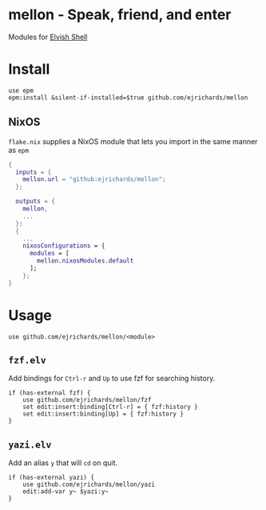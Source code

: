 # mellon - Speak, friend, and enter

Modules for [Elvish Shell](https://github.com/elves/elvish)

# Install

```elvish
use epm
epm:install &silent-if-installed=$true github.com/ejrichards/mellon

```

## NixOS

`flake.nix` supplies a NixOS module that lets you import in the same manner as `epm`

```nix
{
  inputs = {
    mellon.url = "github:ejrichards/mellon";
  };

  outputs = {
    mellon,
    ...
  }:
  {
    ...
    nixosConfigurations = {
      modules = [
        mellon.nixosModules.default
      ];
    };
}
```

# Usage

```elvish
use github.com/ejrichards/mellon/<module>
```

## `fzf.elv`

Add bindings for `Ctrl-r` and `Up` to use fzf for searching history.
```elvish
if (has-external fzf) {
	use github.com/ejrichards/mellon/fzf
	set edit:insert:binding[Ctrl-r] = { fzf:history }
	set edit:insert:binding[Up] = { fzf:history }
}
```

## `yazi.elv`

Add an alias `y` that will `cd` on quit.
```elvish
if (has-external yazi) {
	use github.com/ejrichards/mellon/yazi
	edit:add-var y~ $yazi:y~
}
```
